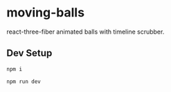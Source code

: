 # moving-balls
react-three-fiber animated balls with timeline scrubber.

## Dev Setup

```bash
npm i
```

```bash
npm run dev
```
